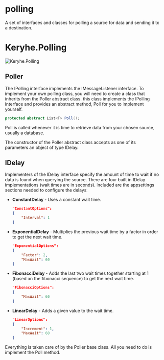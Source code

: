 # polling

A set of interfaces and classes for polling a source for data and sending it to a destination.

# Keryhe.Polling

![Keryhe.Polling](https://img.shields.io/nuget/v/Keryhe.Polling.svg)

## Poller

The IPolling interface implements the IMessageListener interface. To implement your own polling class, you will need to create a class that inherits from the Poller abstract class. this class implements the IPolling interface and provides an abstract method, Poll for you to implement yourself.

```c#
protected abstract List<T> Poll();
```

Poll is called whenever it is time to retrieve data from your chosen source, usually a database.

The constructor of the Poller abstract class accepts as one of its parameters an object of type IDelay.

## IDelay

Implementers of the IDelay interface specify the amount of time to wait if no data is found when querying the source. There are four built in IDelay implementations (wait times are in seconds). Included are the appsettings sections needed to configure the delays:

- **ConstantDelay** - Uses a constant wait time. 
    ```json
    "ConstantOptions": 
    {
        "Interval": 1
    }
    ```
- **ExponentialDelay** - Multiplies the previous wait time by a factor in order to get the next wait time.
    ```json
    "ExponentialOptions": 
    {
        "Factor": 2,
        "MaxWait": 60
    }
    ```
- **FibonacciDelay** - Adds the last two wait times together starting at 1 (based on the fibonacci sequence) to get the next wait time.
    ```json
    "FibonacciOptions": 
    {
        "MaxWait": 60
    }
    ```
- **LinearDelay** - Adds a given value to the wait time.
    ```json
    "LinearOptions": 
    {
        "Increment": 1,
        "MaxWait": 60
    }
    ```

Everything is taken care of by the Poller base class. All you need to do is implement the Poll method.